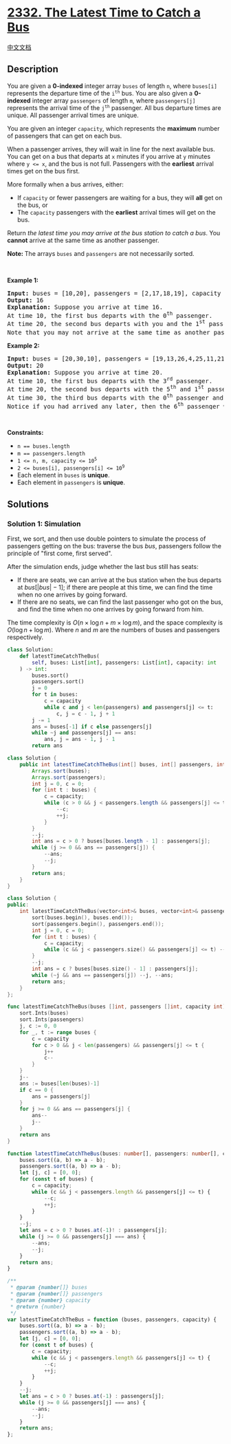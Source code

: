 # [2332. The Latest Time to Catch a Bus](https://leetcode.com/problems/the-latest-time-to-catch-a-bus)

[中文文档](/solution/2300-2399/2332.The%20Latest%20Time%20to%20Catch%20a%20Bus/README.md)

<!-- tags:Array,Two Pointers,Binary Search,Sorting -->

## Description

<p>You are given a <strong>0-indexed</strong> integer array <code>buses</code> of length <code>n</code>, where <code>buses[i]</code> represents the departure time of the <code>i<sup>th</sup></code> bus. You are also given a <strong>0-indexed</strong> integer array <code>passengers</code> of length <code>m</code>, where <code>passengers[j]</code> represents the arrival time of the <code>j<sup>th</sup></code> passenger. All bus departure times are unique. All passenger arrival times are unique.</p>

<p>You are given an integer <code>capacity</code>, which represents the <strong>maximum</strong> number of passengers that can get on each bus.</p>

<p>When a passenger arrives, they will wait in line for the next available bus. You can get on a bus that departs at <code>x</code> minutes if you arrive at <code>y</code> minutes where <code>y &lt;= x</code>, and the bus is not full. Passengers with the <strong>earliest</strong> arrival times get on the bus first.</p>

<p>More formally when a bus arrives, either:</p>

<ul>
	<li>If <code>capacity</code> or fewer passengers are waiting for a bus, they will <strong>all</strong> get on the bus, or</li>
	<li>The <code>capacity</code> passengers with the <strong>earliest</strong> arrival times will get on the bus.</li>
</ul>

<p>Return <em>the latest time you may arrive at the bus station to catch a bus</em>. You <strong>cannot</strong> arrive at the same time as another passenger.</p>

<p><strong>Note: </strong>The arrays <code>buses</code> and <code>passengers</code> are not necessarily sorted.</p>

<p>&nbsp;</p>
<p><strong class="example">Example 1:</strong></p>

<pre>
<strong>Input:</strong> buses = [10,20], passengers = [2,17,18,19], capacity = 2
<strong>Output:</strong> 16
<strong>Explanation:</strong> Suppose you arrive at time 16.
At time 10, the first bus departs with the 0<sup>th</sup> passenger. 
At time 20, the second bus departs with you and the 1<sup>st</sup> passenger.
Note that you may not arrive at the same time as another passenger, which is why you must arrive before the 1<sup>st</sup> passenger to catch the bus.</pre>

<p><strong class="example">Example 2:</strong></p>

<pre>
<strong>Input:</strong> buses = [20,30,10], passengers = [19,13,26,4,25,11,21], capacity = 2
<strong>Output:</strong> 20
<strong>Explanation:</strong> Suppose you arrive at time 20.
At time 10, the first bus departs with the 3<sup>rd</sup> passenger. 
At time 20, the second bus departs with the 5<sup>th</sup> and 1<sup>st</sup> passengers.
At time 30, the third bus departs with the 0<sup>th</sup> passenger and you.
Notice if you had arrived any later, then the 6<sup>th</sup> passenger would have taken your seat on the third bus.</pre>

<p>&nbsp;</p>
<p><strong>Constraints:</strong></p>

<ul>
	<li><code>n == buses.length</code></li>
	<li><code>m == passengers.length</code></li>
	<li><code>1 &lt;= n, m, capacity &lt;= 10<sup>5</sup></code></li>
	<li><code>2 &lt;= buses[i], passengers[i] &lt;= 10<sup>9</sup></code></li>
	<li>Each element in <code>buses</code> is <strong>unique</strong>.</li>
	<li>Each element in <code>passengers</code> is <strong>unique</strong>.</li>
</ul>

## Solutions

### Solution 1: Simulation

First, we sort, and then use double pointers to simulate the process of passengers getting on the bus: traverse the bus $bus$, passengers follow the principle of "first come, first served".

After the simulation ends, judge whether the last bus still has seats:

-   If there are seats, we can arrive at the bus station when the bus departs at $bus[|bus|-1]$; if there are people at this time, we can find the time when no one arrives by going forward.
-   If there are no seats, we can find the last passenger who got on the bus, and find the time when no one arrives by going forward from him.

The time complexity is $O(n \times \log n + m \times \log m)$, and the space complexity is $O(\log n + \log m)$. Where $n$ and $m$ are the numbers of buses and passengers respectively.

<!-- tabs:start -->

```python
class Solution:
    def latestTimeCatchTheBus(
        self, buses: List[int], passengers: List[int], capacity: int
    ) -> int:
        buses.sort()
        passengers.sort()
        j = 0
        for t in buses:
            c = capacity
            while c and j < len(passengers) and passengers[j] <= t:
                c, j = c - 1, j + 1
        j -= 1
        ans = buses[-1] if c else passengers[j]
        while ~j and passengers[j] == ans:
            ans, j = ans - 1, j - 1
        return ans
```

```java
class Solution {
    public int latestTimeCatchTheBus(int[] buses, int[] passengers, int capacity) {
        Arrays.sort(buses);
        Arrays.sort(passengers);
        int j = 0, c = 0;
        for (int t : buses) {
            c = capacity;
            while (c > 0 && j < passengers.length && passengers[j] <= t) {
                --c;
                ++j;
            }
        }
        --j;
        int ans = c > 0 ? buses[buses.length - 1] : passengers[j];
        while (j >= 0 && ans == passengers[j]) {
            --ans;
            --j;
        }
        return ans;
    }
}
```

```cpp
class Solution {
public:
    int latestTimeCatchTheBus(vector<int>& buses, vector<int>& passengers, int capacity) {
        sort(buses.begin(), buses.end());
        sort(passengers.begin(), passengers.end());
        int j = 0, c = 0;
        for (int t : buses) {
            c = capacity;
            while (c && j < passengers.size() && passengers[j] <= t) --c, ++j;
        }
        --j;
        int ans = c ? buses[buses.size() - 1] : passengers[j];
        while (~j && ans == passengers[j]) --j, --ans;
        return ans;
    }
};
```

```go
func latestTimeCatchTheBus(buses []int, passengers []int, capacity int) int {
	sort.Ints(buses)
	sort.Ints(passengers)
	j, c := 0, 0
	for _, t := range buses {
		c = capacity
		for c > 0 && j < len(passengers) && passengers[j] <= t {
			j++
			c--
		}
	}
	j--
	ans := buses[len(buses)-1]
	if c == 0 {
		ans = passengers[j]
	}
	for j >= 0 && ans == passengers[j] {
		ans--
		j--
	}
	return ans
}
```

```ts
function latestTimeCatchTheBus(buses: number[], passengers: number[], capacity: number): number {
    buses.sort((a, b) => a - b);
    passengers.sort((a, b) => a - b);
    let [j, c] = [0, 0];
    for (const t of buses) {
        c = capacity;
        while (c && j < passengers.length && passengers[j] <= t) {
            --c;
            ++j;
        }
    }
    --j;
    let ans = c > 0 ? buses.at(-1)! : passengers[j];
    while (j >= 0 && passengers[j] === ans) {
        --ans;
        --j;
    }
    return ans;
}
```

```js
/**
 * @param {number[]} buses
 * @param {number[]} passengers
 * @param {number} capacity
 * @return {number}
 */
var latestTimeCatchTheBus = function (buses, passengers, capacity) {
    buses.sort((a, b) => a - b);
    passengers.sort((a, b) => a - b);
    let [j, c] = [0, 0];
    for (const t of buses) {
        c = capacity;
        while (c && j < passengers.length && passengers[j] <= t) {
            --c;
            ++j;
        }
    }
    --j;
    let ans = c > 0 ? buses.at(-1) : passengers[j];
    while (j >= 0 && passengers[j] === ans) {
        --ans;
        --j;
    }
    return ans;
};
```

<!-- tabs:end -->

<!-- end -->
